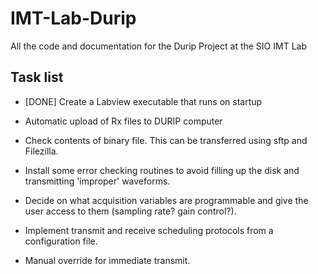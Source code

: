 # IMT-Lab-Durip
All the code and documentation for the Durip Project at the SIO IMT Lab

## Task list

* [DONE] Create a Labview executable that runs on startup

* Automatic upload of Rx files to DURIP computer

* Check contents of binary file. This can be transferred using sftp and Filezilla.

* Install some error checking routines to avoid filling up the disk and transmitting 'improper' waveforms.

* Decide on what acquisition variables are programmable and give the user access to them (sampling rate? gain control?).
 
* Implement transmit and receive scheduling protocols from a configuration file.

* Manual override for immediate transmit.

